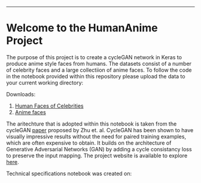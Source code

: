 ___
# Welcome to the HumanAnime Project

The purpose of this project is to create a cycleGAN network in Keras to produce anime style faces from humans. The datasets consist of a number of celebrity faces and a large collectiion of anime faces. To follow the code in the notebook provided within this repository please upload the data to your current working directory:

Downloads:
1. [Human Faces of Celebrities](http://homepages.cs.ncl.ac.uk/stephen.mcgough/Teaching/PubFig.zip)
2. [Anime faces](http://homepages.cs.ncl.ac.uk/stephen.mcgough/Teaching/anime.zip)

The aritechture that is adopted within this notebook is taken from the cycleGAN [paper](https://arxiv.org/pdf/1703.10593.pdf) proposed by Zhu et. al. CycleGAN has been shown to have visually impressive results without the need for paired training examples, which are often expensive to obtain. It builds on the architecture of Generative Adversarial Networks (GAN) by adding a cycle consistancy loss to preserve the input mapping. The project website is available to explore [here](https://junyanz.github.io/CycleGAN/).    

Technical specifications notebook was created on:


